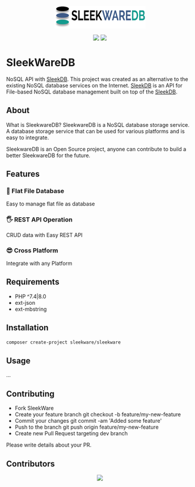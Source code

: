 <p align="center">
	<img src="assets/img/logo-with-no-bg.png" width="245" height="60">
</p>

<p align="center">
	<img src="http://img.shields.io/badge/help-wanted-lightgreen.svg"> <img src="http://img.shields.io/badge/LICENSE-MIT-green.svg">
</p>

# SleekWareDB
NoSQL API with [SleekDB](https://sleekdb.github.io/). This project was created as an alternative to the existing NoSQL database services on the Internet. [SleekDB](https://sleekdb.github.io/) is an API for File-based NoSQL database management built on top of the [SleekDB](https://sleekdb.github.io/).

## About

What is SleekwareDB? SleekwareDB is a NoSQL database storage service. A database storage service that can be used for various platforms and is easy to integrate.

SleekwareDB is an Open Source project, anyone can contribute to build a better SleekwareDB for the future.

## Features

### 📂 Flat File Database
Easy to manage flat file as database
### 🖐️ REST API Operation
CRUD data with Easy REST API
### 😎 Cross Platform
Integrate with any Platform

## Requirements

- PHP ^7.4|8.0
- ext-json
- ext-mbstring

## Installation
```bash
composer create-project sleekware/sleekware
```

## Usage
...

## Contributing

- Fork SleekWare
- Create your feature branch git checkout -b feature/my-new-feature
- Commit your changes git commit -am 'Added some feature'
- Push to the branch git push origin feature/my-new-feature
- Create new Pull Request targeting dev branch

Please write details about your PR.

## Contributors

<p align="center">
	<a href = "https://github.com/SleekwareDB/sleekwaredb/graphs/contributors">
		<img src = "https://contrib.rocks/image?repo=SleekwareDB/sleekwaredb"/>
	</a>
</p>
